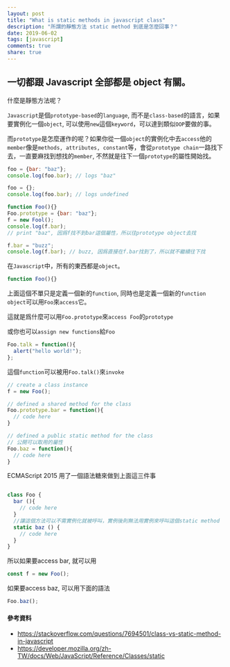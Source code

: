 ```yaml
---
layout: post
title: "What is static methods in javascript class"
description: "所謂的靜態方法 static method 到底是怎麼回事？"
date: 2019-06-02
tags: [javascript]
comments: true
share: true
---
```

一切都跟 Javascript 全部都是 object 有關。
---

什麼是靜態方法呢？

`Javascript`是個`prototype-based`的`language`, 而不是`class-based`的語言，如果要實例化一個`object`, 可以使用`new`這個`keyword`，可以達到類似`OOP`要做的事。

而`prototype`是怎麼運作的呢？如果你從一個`object`的實例化中去`access`他的`member`像是`methods, attributes, constant`等，會從`prototype chain`一路找下去，一直要麻找到想找的`member`, 不然就是往下一個`prototype`的屬性開始找。



```js
foo = {bar: "baz"};
console.log(foo.bar); // logs "baz"

foo = {};
console.log(foo.bar); // logs undefined

function Foo(){}
Foo.prototype = {bar: "baz"};
f = new Fool();
console.log(f.bar);
// print "baz", 因爲f找不到bar這個屬性，所以往prototype object去找

f.bar = "buzz";
console.log(f.bar); // buzz, 因爲直接在f.bar找到了，所以就不繼續往下找

```

在`Javascript`中，所有的東西都是`object`。

```javascript
function Foo(){}
```

上面這個不單只是定義一個新的`function`, 同時也是定義一個新的`function object`可以用`Foo`來`access`它。

這就是爲什麼可以用`Foo.prototype`來`access Foo`的`prototype`

或你也可以`assign new functions`給`Foo`
```javascript
Foo.talk = function(){
  alert("hello world!");
};
```
這個`function`可以被用`Foo.talk()`來`invoke`

```js
// create a class instance
f = new Foo();

// defined a shared method for the class
Foo.prototype.bar = function(){
  // code here
}

// defined a public static method for the class
// 公開可以取用的屬性
Foo.baz = function(){
  // code here
}
```

ECMAScript 2015 用了一個語法糖來做到上面這三件事

```javascript

class Foo {
  bar (){
    // code here
  }
  //讓這個方法可以不需實例化就被呼叫，實例後則無法用實例來呼叫這個static method
  static baz () {
    // code here
  }
}
```

所以如果要access bar, 就可以用
```javascript
const f = new Foo();
```

如果要access baz, 可以用下面的語法
```javascript
Foo.baz();
```




#### 參考資料
* https://stackoverflow.com/questions/7694501/class-vs-static-method-in-javascript
* https://developer.mozilla.org/zh-TW/docs/Web/JavaScript/Reference/Classes/static


